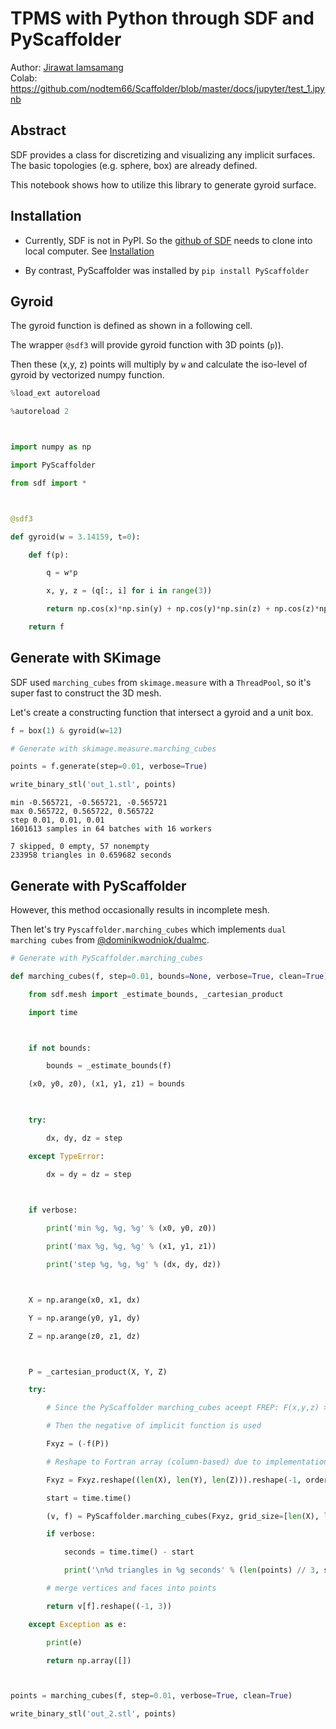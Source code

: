 # TPMS with Python through SDF and PyScaffolder

Author: [Jirawat Iamsamang](https://github.com/nodtem66)  
Colab: <https://github.com/nodtem66/Scaffolder/blob/master/docs/jupyter/test_1.ipynb>

## Abstract

SDF provides a class for discretizing and visualizing any implicit surfaces. The basic topologies (e.g. sphere, box) are already defined.

This notebook shows how to utilize this library to generate gyroid surface.



## Installation

* Currently, SDF is not in PyPI. So the [github of SDF](https://github.com/fogleman/sdf) needs to clone into local computer. See [Installation](https://github.com/fogleman/sdf#installation)

* By contrast, PyScaffolder was installed by `pip install PyScaffolder`



## Gyroid

The gyroid function is defined as shown in a following cell.  

The wrapper `@sdf3` will provide gyroid function with 3D points (`p`)).

Then these (x,y, z) points will multiply by `w` and calculate the iso-level of gyroid by vectorized numpy function. 


```python
%load_ext autoreload

%autoreload 2



import numpy as np

import PyScaffolder

from sdf import *



@sdf3

def gyroid(w = 3.14159, t=0):

    def f(p):

        q = w*p

        x, y, z = (q[:, i] for i in range(3))

        return np.cos(x)*np.sin(y) + np.cos(y)*np.sin(z) + np.cos(z)*np.sin(x) - t

    return f
```
    
## Generate with SKimage

SDF used `marching_cubes` from `skimage.measure` with a `ThreadPool`, so it's super fast to construct the 3D mesh.

Let's create a constructing function that intersect a gyroid and a unit box.


```python
f = box(1) & gyroid(w=12)
```


```python
# Generate with skimage.measure.marching_cubes

points = f.generate(step=0.01, verbose=True)

write_binary_stl('out_1.stl', points)
```

    min -0.565721, -0.565721, -0.565721
    max 0.565722, 0.565722, 0.565722
    step 0.01, 0.01, 0.01
    1601613 samples in 64 batches with 16 workers
    
    7 skipped, 0 empty, 57 nonempty
    233958 triangles in 0.659682 seconds
    

## Generate with PyScaffolder



However, this method occasionally results in incomplete mesh.  

Then let's try `Pyscaffolder.marching_cubes` which implements `dual marching cubes` from [@dominikwodniok/dualmc](https://github.com/dominikwodniok/dualmc).


```python
# Generate with PyScaffolder.marching_cubes

def marching_cubes(f, step=0.01, bounds=None, verbose=True, clean=True):

    from sdf.mesh import _estimate_bounds, _cartesian_product

    import time



    if not bounds:

        bounds = _estimate_bounds(f)

    (x0, y0, z0), (x1, y1, z1) = bounds

    

    try:

        dx, dy, dz = step

    except TypeError:

        dx = dy = dz = step

    

    if verbose:

        print('min %g, %g, %g' % (x0, y0, z0))

        print('max %g, %g, %g' % (x1, y1, z1))

        print('step %g, %g, %g' % (dx, dy, dz))



    X = np.arange(x0, x1, dx)

    Y = np.arange(y0, y1, dy)

    Z = np.arange(z0, z1, dz)



    P = _cartesian_product(X, Y, Z)

    try:

        # Since the PyScaffolder marching_cubes aceept FREP: F(x,y,z) > 0

        # Then the negative of implicit function is used

        Fxyz = (-f(P))

        # Reshape to Fortran array (column-based) due to implementation of dualmc starting from z axis to x

        Fxyz = Fxyz.reshape((len(X), len(Y), len(Z))).reshape(-1, order='F')

        start = time.time()

        (v, f) = PyScaffolder.marching_cubes(Fxyz, grid_size=[len(X), len(Y), len(Z)], v_min=bounds[0], delta=step, clean=clean)

        if verbose:

            seconds = time.time() - start

            print('\n%d triangles in %g seconds' % (len(points) // 3, seconds))

        # merge vertices and faces into points

        return v[f].reshape((-1, 3))

    except Exception as e:

        print(e)

        return np.array([])



points = marching_cubes(f, step=0.01, verbose=True, clean=True)

write_binary_stl('out_2.stl', points)
```

